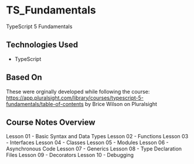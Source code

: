 # TS_Fundamentals
TypeScript 5 Fundamentals

## Technologies Used
- TypeScript

## Based On
These were orginally developed while following the course: https://app.pluralsight.com/library/courses/typescript-5-fundamentals/table-of-contents by Brice Wilson on Pluralsight

## Course Notes Overview
Lesson 01 - Basic Syntax and Data Types
Lesson 02 - Functions
Lesson 03 - Interfaces
Lesson 04 - Classes
Lesson 05 - Modules
Lesson 06 - Asynchronous Code
Lesson 07 - Generics
Lesson 08 - Type Declaration Files
Lesson 09 - Decorators
Lesson 10 - Debugging 